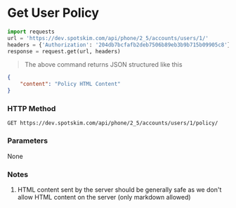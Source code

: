 # Get User Policy
```python
import requests
url = 'https://dev.spotskim.com/api/phone/2_5/accounts/users/1/'
headers = {'Authorization': '204db7bcfafb2deb7506b89eb3b9b715b09905c8'}
response = request.get(url, headers)
```
> The above command returns JSON structured like this 

```json
{
    "content": "Policy HTML Content"
}

```

### HTTP Method
`GET https://dev.spotskim.com/api/phone/2_5/accounts/users/1/policy/`

### Parameters
None

### Notes
1. HTML content sent by the server should be generally safe as we don't allow HTML content on the server (only markdown allowed)
